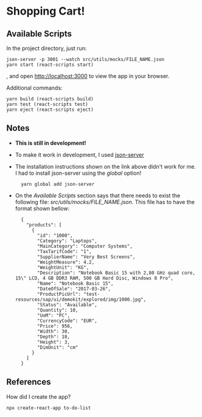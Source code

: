 # Shopping Cart!

## Available Scripts

In the project directory, just run:
    
    json-server -p 3001 --watch src/utils/mocks/FILE_NAME.json
    yarn start (react-scripts start)
    
, and open [http://localhost:3000](http://localhost:3000) to view the app in your browser.
    
Additional commands:

    yarn build (react-scripts build)
    yarn test (react-scripts test)
    yarn eject (react-scripts eject)

## Notes

* **This is still in development!**
* To make it work in development, I used [json-server](https://github.com/typicode/json-server)
* The installation instructions shown on the link above didn't work for me. I had to install json-server using the _global_ option!
        
        yarn global add json-server

* On the _Available Scripts_ section says that there needs to exist the following file: _src/utils/mocks/FILE_NAME.json_. This file has to have the format shown bellow:

        {
          "products": [
            {
              "id": "1000",
              "Category": "Laptops",
              "MainCategory": "Computer Systems",
              "TaxTarifCode": "1",
              "SupplierName": "Very Best Screens",
              "WeightMeasure": 4.2,
              "WeightUnit": "KG",
              "Description": "Notebook Basic 15 with 2,80 GHz quad core, 15\" LCD, 4 GB DDR3 RAM, 500 GB Hard Disc, Windows 8 Pro",
              "Name": "Notebook Basic 15",
              "DateOfSale": "2017-03-26",
              "ProductPicUrl": "test-resources/sap/ui/demokit/explored/img/1000.jpg",
              "Status": "Available",
              "Quantity": 10,
              "UoM": "PC",
              "CurrencyCode": "EUR",
              "Price": 956,
              "Width": 30,
              "Depth": 18,
              "Height": 3,
              "DimUnit": "cm"
            }
          ]
        }

## References

How did I create the app?

    npx create-react-app to-do-list